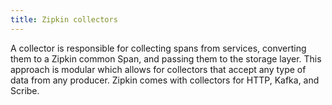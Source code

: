 ```yaml
---
title: Zipkin collectors
---
```


A collector is responsible for collecting spans from services, converting
them to a Zipkin common Span, and passing them to the storage layer. This
approach is modular which allows for collectors that accept any type of data
from any producer. Zipkin comes with collectors for HTTP, Kafka, and Scribe.

